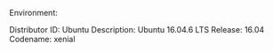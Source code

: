 Environment:

Distributor ID:	Ubuntu
Description:	Ubuntu 16.04.6 LTS
Release:	16.04
Codename:	xenial

